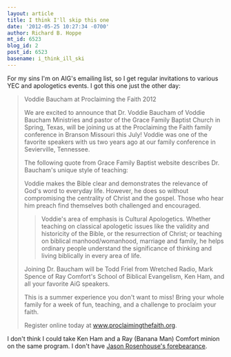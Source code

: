 ```yaml
---
layout: article
title: I think I'll skip this one
date: '2012-05-25 10:27:34 -0700'
author: Richard B. Hoppe
mt_id: 6523
blog_id: 2
post_id: 6523
basename: i_think_ill_ski
---
```

For my sins I'm on AIG's emailing list, so I get regular invitations to various YEC and apologetics events. I got this one just the other day:

> Voddie Baucham at Proclaiming the Faith 2012
> 
> We are excited to announce that Dr. Voddie Baucham of Voddie Baucham Ministries and pastor of the Grace Family Baptist Church in Spring, Texas, will be joining us at the Proclaiming the Faith family conference in Branson Missouri this July! Voddie was one of the favorite speakers with us two years ago at our family conference in Sevierville, Tennessee.
> 
> The following quote from Grace Family Baptist website describes Dr. Baucham's unique style of teaching:
> 
> Voddie makes the Bible clear and demonstrates the relevance of God's word to everyday life. However, he does so without compromising the centrality of Christ and the gospel. Those who hear him preach find themselves both challenged and encouraged.
> 
> > Voddie's area of emphasis is Cultural Apologetics. Whether teaching on classical apologetic issues like the validity and historicity of the Bible, or the resurrection of Christ; or teaching on biblical manhood/womanhood, marriage and family, he helps ordinary people understand the significance of thinking and living biblically in every area of life.
> 
> Joining Dr. Baucham will be Todd Friel from Wretched Radio, Mark Spence of Ray Comfort's School of Biblical Evangelism, Ken Ham, and all your favorite AiG speakers.
> 
> This is a summer experience you don't want to miss! Bring your whole family for a week of fun, teaching, and a challenge to proclaim your faith.
> 
> Register online today at www.proclaimingthefaith.org.

I don't think I could take Ken Ham and a Ray (Banana Man) Comfort minion on the same program. I don't have [Jason Rosenhouse's forebearance](https://www.kirkusreviews.com/book-reviews/jason-rosenhouse/among-creationists/).
